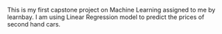 This is my first capstone project on Machine Learning assigned to me by learnbay. I am using Linear Regression model to predict the prices of second hand cars.
